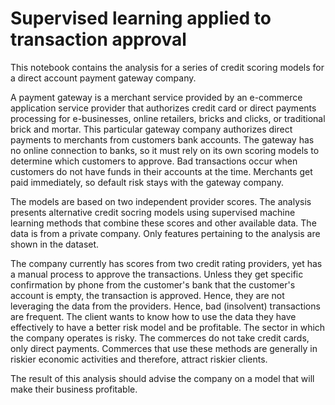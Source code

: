 # Supervised learning applied to transaction approval 

This notebook contains the analysis for a series of credit scoring models for a direct account payment gateway company.

A payment gateway is a merchant service provided by an e-commerce application service provider that authorizes credit card or direct payments processing for e-businesses, online retailers, bricks and clicks, or traditional brick and mortar. This particular gateway company authorizes direct payments to merchants from customers bank accounts. The gateway has no online connection to banks, so it must rely on its own scoring models to determine which customers to approve. Bad transactions occur when customers do not have funds in their accounts at the time. Merchants get paid immediately, so default risk stays with the gateway company.

The models are based on two independent provider scores. The analysis presents alternative credit socring models using supervised machine learning methods that combine these scores and other available data. The data is from a private company. Only features pertaining to the analysis are shown in the dataset.

The company currently has scores from two credit rating providers, yet has a manual process to approve the transactions. Unless they get specific confirmation by phone from the customer's bank that the customer's account is empty, the transaction is approved. Hence, they are not leveraging the data from the providers. Hence, bad (insolvent) transactions are frequent. The client wants to know how to use the data they have effectively to have a better risk model and be profitable. The sector in which the company operates is risky. The commerces do not take credit cards, only direct payments. Commerces that use these methods are generally in riskier economic activities and therefore, attract riskier clients.

The result of this analysis should advise the company on a model that will make their business profitable.

